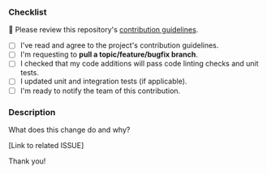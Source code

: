 ### Checklist
🚨 Please review this repository's [contribution guidelines](./CONTRIBUTING.md).

- [ ] I've read and agree to the project's contribution guidelines.
- [ ] I'm requesting to **pull a topic/feature/bugfix branch**.
- [ ] I checked that my code additions will pass code linting checks and unit tests.
- [ ] I updated unit and integration tests (if applicable).
- [ ] I'm ready to notify the team of this contribution.

### Description
What does this change do and why?

[Link to related ISSUE]

Thank you!